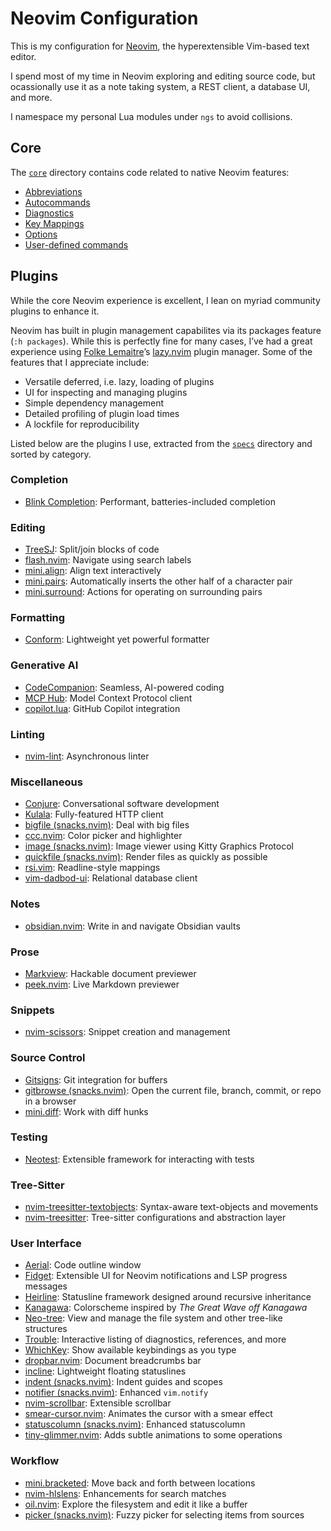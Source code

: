 # Neovim Configuration

This is my configuration for [Neovim], the hyperextensible Vim-based text editor.

I spend most of my time in Neovim exploring and editing source code, but
ocassionally use it as a note taking system, a REST client, a database UI, and
more.

I namespace my personal Lua modules under `ngs` to avoid collisions.

## Core

The [`core`](lua/ngs/core) directory contains code related to native Neovim features:

- [Abbreviations](lua/ngs/core/abbrevs.lua)
- [Autocommands](lua/ngs/core/autocmds.lua)
- [Diagnostics](lua/ngs/core/diag.lua)
- [Key Mappings](lua/ngs/core/keymaps.lua)
- [Options](lua/ngs/core/abbrevs.lua)
- [User-defined commands](lua/ngs/core/usercmds.lua)

## Plugins

While the core Neovim experience is excellent, I lean on myriad community
plugins to enhance it.

Neovim has built in plugin management capabilites via its packages feature
(`:h packages`). While this is perfectly fine for many cases, I’ve had a
great experience using [Folke Lemaitre]’s [lazy.nvim] plugin manager. Some
of the features that I appreciate include:

- Versatile deferred, i.e. lazy, loading of plugins
- UI for inspecting and managing plugins
- Simple dependency management
- Detailed profiling of plugin load times
- A lockfile for reproducibility

Listed below are the plugins I use, extracted from the [`specs`](lua/ngs/specs)
directory and sorted by category.

<!-- nvim-plugins:start -->

### Completion

- [Blink Completion](https://cmp.saghen.dev/): Performant, batteries-included completion

### Editing

- [TreeSJ](https://github.com/Wansmer/treesj): Split/join blocks of code
- [flash.nvim](https://github.com/folke/flash.nvim): Navigate using search labels
- [mini.align](https://github.com/echasnovski/mini.nvim/blob/main/readmes/mini-align.md): Align text interactively
- [mini.pairs](https://github.com/echasnovski/mini.nvim/blob/main/readmes/mini-pairs.md): Automatically inserts the other half of a character pair
- [mini.surround](https://github.com/echasnovski/mini.nvim/blob/main/readmes/mini-surround.md): Actions for operating on surrounding pairs

### Formatting

- [Conform](https://github.com/stevearc/conform.nvim): Lightweight yet powerful formatter

### Generative AI

- [CodeCompanion](https://codecompanion.olimorris.dev/): Seamless, AI-powered coding
- [MCP Hub](https://github.com/ravitemer/mcphub.nvim): Model Context Protocol client
- [copilot.lua](https://github.com/zbirenbaum/copilot.lua): GitHub Copilot integration

### Linting

- [nvim-lint](https://github.com/mfussenegger/nvim-lint): Asynchronous linter

### Miscellaneous

- [Conjure](https://github.com/Olical/conjure): Conversational software development
- [Kulala](https://github.com/mistweaverco/kulala.nvim): Fully-featured HTTP client
- [bigfile (snacks.nvim)](https://github.com/folke/snacks.nvim/blob/main/docs/bigfile.md): Deal with big files
- [ccc.nvim](https://github.com/uga-rosa/ccc.nvim): Color picker and highlighter
- [image (snacks.nvim)](https://github.com/folke/snacks.nvim/blob/main/docs/image.md): Image viewer using Kitty Graphics Protocol
- [quickfile (snacks.nvim)](https://github.com/folke/snacks.nvim/blob/main/docs/quickfile.md): Render files as quickly as possible
- [rsi.vim](https://github.com/tpope/vim-rsi): Readline-style mappings
- [vim-dadbod-ui](https://github.com/kristijanhusak/vim-dadbod-ui): Relational database client

### Notes

- [obsidian.nvim](https://github.com/obsidian-nvim/obsidian.nvim): Write in and navigate Obsidian vaults

### Prose

- [Markview](https://github.com/OXY2DEV/markview.nvim): Hackable document previewer
- [peek.nvim](https://github.com/toppair/peek.nvim/tree/master): Live Markdown previewer

### Snippets

- [nvim-scissors](https://github.com/chrisgrieser/nvim-scissor): Snippet creation and management

### Source Control

- [Gitsigns](https://github.com/lewis6991/gitsigns.nvim): Git integration for buffers
- [gitbrowse (snacks.nvim)](https://github.com/folke/snacks.nvim/blob/main/docs/gitbrowse.md): Open the current file, branch, commit, or repo in a browser
- [mini.diff](https://github.com/echasnovski/mini.nvim/blob/main/readmes/mini-diff.md): Work with diff hunks

### Testing

- [Neotest](https://github.com/nvim-neotest/neotest): Extensible framework for interacting with tests

### Tree-Sitter

- [nvim-treesitter-textobjects](https://github.com/nvim-treesitter/nvim-treesitter-textobjects): Syntax-aware text-objects and movements
- [nvim-treesitter](https://github.com/nvim-treesitter/nvim-treesitter): Tree-sitter configurations and abstraction layer

### User Interface

- [Aerial](https://github.com/stevearc/aerial.nvim): Code outline window
- [Fidget](https://github.com/j-hui/fidget.nvim): Extensible UI for Neovim notifications and LSP progress messages
- [Heirline](https://github.com/rebelot/heirline.nvim): Statusline framework designed around recursive inheritance
- [Kanagawa](https://github.com/rebelot/kanagawa.nvim): Colorscheme inspired by _The Great Wave off Kanagawa_
- [Neo-tree](https://github.com/nvim-neo-tree/neo-tree.nvim): View and manage the file system and other tree-like structures
- [Trouble](https://github.com/folke/trouble.nvim): Interactive listing of diagnostics, references, and more
- [WhichKey](https://github.com/folke/which-key.nvim): Show available keybindings as you type
- [dropbar.nvim](https://github.com/Bekaboo/dropbar.nvim): Document breadcrumbs bar
- [incline](https://github.com/b0o/incline.nvim): Lightweight floating statuslines
- [indent (snacks.nvim)](https://github.com/folke/snacks.nvim/blob/main/docs/indent.md): Indent guides and scopes
- [notifier (snacks.nvim)](https://github.com/folke/snacks.nvim/blob/main/docs/notifier.md): Enhanced `vim.notify`
- [nvim-scrollbar](https://github.com/petertriho/nvim-scrollbar): Extensible scrollbar
- [smear-cursor.nvim](https://github.com/sphamba/smear-cursor.nvim): Animates the cursor with a smear effect
- [statuscolumn (snacks.nvim)](https://github.com/folke/snacks.nvim/blob/main/docs/statuscolumn.md): Enhanced statuscolumn
- [tiny-glimmer.nvim](https://github.com/rachartier/tiny-glimmer.nvim): Adds subtle animations to some operations

### Workflow

- [mini.bracketed](https://github.com/echasnovski/mini.nvim/blob/main/readmes/mini-bracketed.md): Move back and forth between locations
- [nvim-hlslens](https://github.com/kevinhwang91/nvim-hlslens): Enhancements for search matches
- [oil.nvim](https://github.com/stevearc/oil.nvim): Explore the filesystem and edit it like a buffer
- [picker (snacks.nvim)](https://github.com/folke/snacks.nvim/blob/main/docs/picker.md): Fuzzy picker for selecting items from sources

<!-- nvim-plugins:end -->

[folke lemaitre]: https://folke.io/
[lazy.nvim]: https://github.com/folke/lazy.nvim
[my terminal emulator]: https://ghostty.org/
[neovim]: https://neovim.io/

